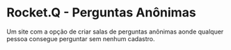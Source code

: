 # Rocket.Q - Perguntas Anônimas
Um site com a opção de criar salas de perguntas anônimas aonde qualquer pessoa consegue perguntar sem nenhum cadastro.
